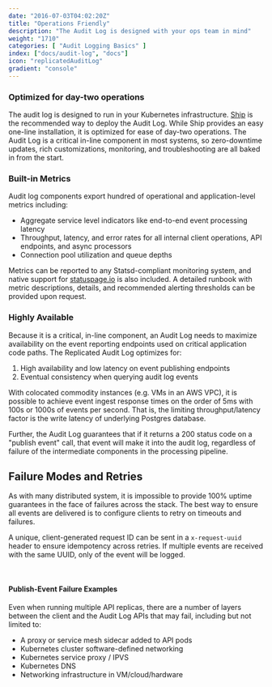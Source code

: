 ```yaml
---
date: "2016-07-03T04:02:20Z"
title: "Operations Friendly"
description: "The Audit Log is designed with your ops team in mind"
weight: "1710"
categories: [ "Audit Logging Basics" ]
index: ["docs/audit-log", "docs"]
icon: "replicatedAuditLog"
gradient: "console"
---
```


### Optimized for day-two operations

The audit log is designed to run in your Kubernetes infrastructure. [Ship](https://www.replicated.com/ship) is the recommended way to deploy the Audit Log. While Ship provides an easy one-line installation, it is optimized for ease of day-two operations. The Audit Log is a critical in-line component in most systems, so zero-downtime updates, rich customizations, monitoring, and troubleshooting are all baked in from the start.


### Built-in Metrics

Audit log components export hundred of operational and application-level metrics including:

- Aggregate service level indicators like end-to-end event processing latency
- Throughput, latency, and error rates for all internal client operations, API endpoints, and async processors
- Connection pool utilization and queue depths 

Metrics can be reported to any Statsd-compliant monitoring system, and native support for [statuspage.io](https://statuspage.io) is also included. A  detailed runbook with metric descriptions, details, and recommended alerting thresholds can be provided upon request.

### Highly Available

Because it is a critical, in-line component, an Audit Log needs to maximize availability on the event reporting endpoints used on critical application code paths. The Replicated Audit Log optimizes for:


1. High availability and low latency on event publishing endpoints
1. Eventual consistency when querying audit log events 

With colocated commodity instances (e.g. VMs in an AWS VPC), it is possible to achieve event ingest response times on the order of 5ms with 100s or 1000s of events per second. That is, the limiting throughput/latency factor is the write latency of underlying Postgres database. 

Further, the Audit Log guarantees that if it returns a 200 status code on a "publish event" call, that event will make it into the audit log, regardless of failure of the intermediate components in the processing pipeline.


## Failure Modes and Retries

As with many distributed system, it is impossible to provide 100% uptime guarantees in the face of failures across the stack. The best way to ensure all events are delivered is to configure clients to retry on timeouts and failures. 

A unique, client-generated request ID can be sent in a `x-request-uuid` header to ensure idempotency across retries. If multiple events are received with the same UUID, only of the event will be logged.

<br>

#### Publish-Event Failure Examples

Even when running multiple API replicas, there are a number of layers between the client and the Audit Log APIs that may fail, including but not limited to:

- A proxy or service mesh sidecar added to API pods
- Kubernetes cluster software-defined networking
- Kubernetes service proxy / IPVS
- Kubernetes DNS
- Networking infrastructure in VM/cloud/hardware 


